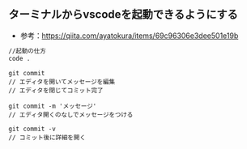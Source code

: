 ## ターミナルからvscodeを起動できるようにする

* 参考：https://qiita.com/ayatokura/items/69c96306e3dee501e19b

```zsh
//起動の仕方
code .
```

```
git commit
// エディタを開いてメッセージを編集
// エディタを閉じてコミット完了

git commit -m 'メッセージ'
// エディタ開くのなしでメッセージをつける

git commit -v
// コミット後に詳細を開く
```